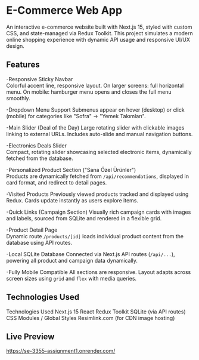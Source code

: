 # E-Commerce Web App

An interactive e-commerce website built with Next.js 15, styled with custom CSS, and state-managed via Redux Toolkit. This project simulates a modern online shopping experience with dynamic API usage and responsive UI/UX design.

## Features

-Responsive Sticky Navbar  
  Colorful accent line, responsive layout. On larger screens: full horizontal menu. On mobile: hamburger menu opens and closes the full menu smoothly.

-Dropdown Menu Support 
  Submenus appear on hover (desktop) or click (mobile) for categories like "Sofra" → "Yemek Takımları".

-Main Slider (Deal of the Day)
  Large rotating slider with clickable images linking to external URLs. Includes auto-slide and manual navigation buttons.

-Electronics Deals Slider  
  Compact, rotating slider showcasing selected electronic items, dynamically fetched from the database.

-Personalized Product Section ("Sana Özel Ürünler")  
  Products are dynamically fetched from `/api/recommendations`, displayed in card format, and redirect to detail pages.

-Visited Products 
  Previously viewed products tracked and displayed using Redux. Cards update instantly as users explore items.

-Quick Links (Campaign Section) 
  Visually rich campaign cards with images and labels, sourced from SQLite and rendered in a flexible grid.

-Product Detail Page  
  Dynamic route `/products/[id]` loads individual product content from the database using API routes.

-Local SQLite Database 
  Connected via Next.js API routes (`/api/...`), powering all product and campaign data dynamically.

-Fully Mobile Compatible 
  All sections are responsive. Layout adapts across screen sizes using `grid` and `flex` with media queries.

## Technologies Used

Technologies Used
Next.js 15
React
Redux Toolkit
SQLite (via API routes)
CSS Modules / Global Styles
Resimlink.com (for CDN image hosting)


## Live Preview
https://se-3355-assignment1.onrender.com/
